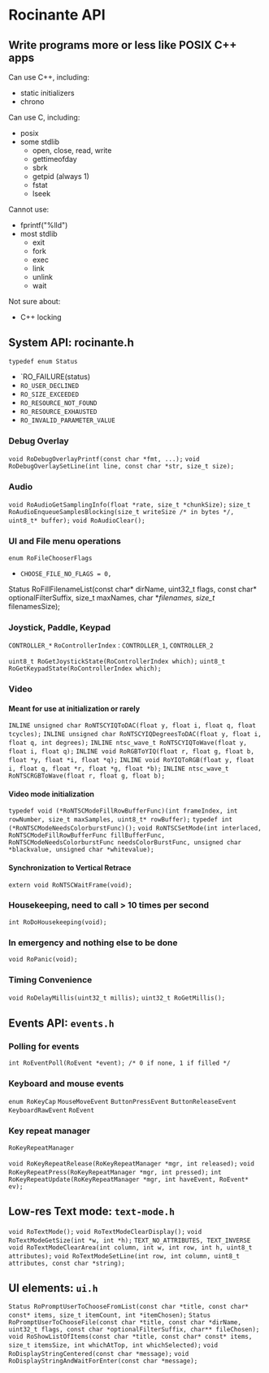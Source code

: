 # Rocinante API



## Write programs more or less like POSIX C++ apps



Can use C++, including:
* static initializers
* chrono

Can use C, including:

* posix
* some stdlib
  * open, close, read, write
  * gettimeofday
  * sbrk
  * getpid (always 1)
  * fstat
  * lseek

Cannot use:
* fprintf("%lld")
* most stdlib
  * exit
  * fork
  * exec
  * link
  * unlink
  * wait

Not sure about:
* C++ locking

## System API: rocinante.h

`typedef enum Status`
* `RO_FAILURE(status)
* `RO_USER_DECLINED`
* `RO_SIZE_EXCEEDED`
* `RO_RESOURCE_NOT_FOUND`
* `RO_RESOURCE_EXHAUSTED`
* `RO_INVALID_PARAMETER_VALUE`

### Debug Overlay
`void RoDebugOverlayPrintf(const char *fmt, ...);`
`void RoDebugOverlaySetLine(int line, const char *str, size_t size);`

### Audio
`void RoAudioGetSamplingInfo(float *rate, size_t *chunkSize);`
`size_t RoAudioEnqueueSamplesBlocking(size_t writeSize /* in bytes */, uint8_t* buffer);`
`void RoAudioClear();`

### UI and File menu operations

`enum RoFileChooserFlags`
* `CHOOSE_FILE_NO_FLAGS = 0,`

Status RoFillFilenameList(const char* dirName, uint32_t flags, const char* optionalFilterSuffix, size_t maxNames, char **filenames, size_t* filenamesSize);

### Joystick, Paddle, Keypad

`CONTROLLER_*`
`RoControllerIndex` : `CONTROLLER_1`, `CONTROLLER_2`

`uint8_t RoGetJoystickState(RoControllerIndex which);`
`uint8_t RoGetKeypadState(RoControllerIndex which);`

### Video

#### Meant for use at initialization or rarely
`INLINE unsigned char RoNTSCYIQToDAC(float y, float i, float q, float tcycles);`
`INLINE unsigned char RoNTSCYIQDegreesToDAC(float y, float i, float q, int degrees);`
`INLINE ntsc_wave_t RoNTSCYIQToWave(float y, float i, float q);`
`INLINE void RoRGBToYIQ(float r, float g, float b, float *y, float *i, float *q);`
`INLINE void RoYIQToRGB(float y, float i, float q, float *r, float *g, float *b);`
`INLINE ntsc_wave_t RoNTSCRGBToWave(float r, float g, float b);`

#### Video mode initialization
`typedef void (*RoNTSCModeFillRowBufferFunc)(int frameIndex, int rowNumber, size_t maxSamples, uint8_t* rowBuffer);`
`typedef int (*RoNTSCModeNeedsColorburstFunc)();`
`void RoNTSCSetMode(int interlaced, RoNTSCModeFillRowBufferFunc fillBufferFunc, RoNTSCModeNeedsColorburstFunc needsColorBurstFunc, unsigned char *blackvalue, unsigned char *whitevalue);`

#### Synchronization to Vertical Retrace
`extern void RoNTSCWaitFrame(void);`

### Housekeeping, need to call > 10 times per second

`int RoDoHousekeeping(void);`

### In emergency and nothing else to be done

`void RoPanic(void);`

### Timing Convenience

`void RoDelayMillis(uint32_t millis);`
`uint32_t RoGetMillis();`

## Events API: `events.h`

### Polling for events

`int RoEventPoll(RoEvent *event); /* 0 if none, 1 if filled */`

### Keyboard and mouse events

`enum RoKeyCap`
`MouseMoveEvent`
`ButtonPressEvent`
`ButtonReleaseEvent`
`KeyboardRawEvent`
`RoEvent`

### Key repeat manager

`RoKeyRepeatManager`

`void RoKeyRepeatRelease(RoKeyRepeatManager *mgr, int released);`
`void RoKeyRepeatPress(RoKeyRepeatManager *mgr, int pressed);`
`int RoKeyRepeatUpdate(RoKeyRepeatManager *mgr, int haveEvent, RoEvent* ev);`

## Low-res Text mode: `text-mode.h`

`void RoTextMode();`
`void RoTextModeClearDisplay();`
`void RoTextModeGetSize(int *w, int *h);`
`TEXT_NO_ATTRIBUTES, TEXT_INVERSE`
`void RoTextModeClearArea(int column, int w, int row, int h, uint8_t attributes);`
`void RoTextModeSetLine(int row, int column, uint8_t attributes, const char *string);`

## UI elements: `ui.h`

`Status RoPromptUserToChooseFromList(const char *title, const char* const* items, size_t itemCount, int *itemChosen);`
`Status RoPromptUserToChooseFile(const char *title, const char *dirName, uint32_t flags, const char *optionalFilterSuffix, char** fileChosen);`
`void RoShowListOfItems(const char *title, const char* const* items, size_t itemsSize, int whichAtTop, int whichSelected);`
`void RoDisplayStringCentered(const char *message);`
`void RoDisplayStringAndWaitForEnter(const char *message);`
